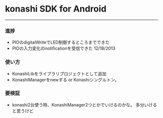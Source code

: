 # konashi SDK for Android

----

### 進捗
- PIOのdigitalWriteでLED制御するところまでできた
- PIOの入力変化のnotificationを受信できた 12/18/2013

### 使い方
- KonashiLibをライブラリプロジェクトとして追加 
- KonashiManagerをnewする or Konashiシングルトン。

### 要検証
- konashi2台使う時、KonashiManager2つとかでいけるのかな。 多分いけると思うけど

